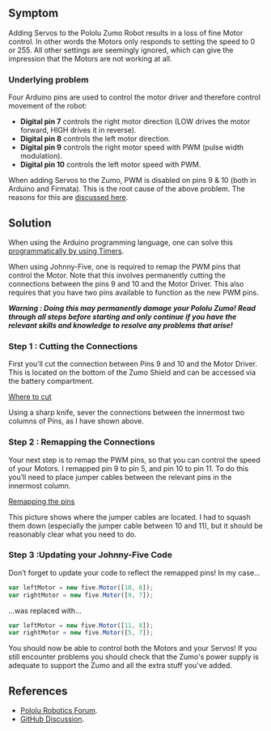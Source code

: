 ## Symptom

Adding Servos to the Pololu Zumo Robot results in a loss of fine Motor control.  In other words the Motors only responds to setting the speed to 0 or 255.  All other settings are seemingly ignored, which can give the impression that the Motors are not working at all.

### Underlying problem

Four Arduino pins are used to control the motor driver and therefore control movement of the robot:
* **Digital pin 7** controls the right motor direction (LOW drives the motor forward, HIGH drives it in reverse).
* **Digital pin 8** controls the left motor direction.
* **Digital pin 9** controls the right motor speed with PWM (pulse width modulation).
* **Digital pin 10** controls the left motor speed with PWM.

When adding Servos to the Zumo, PWM is disabled on pins 9 & 10 (both in Arduino and Firmata).  This is the root cause of the above problem.  The reasons for this are [discussed here](http://arduino.cc/en/reference/servo#.Uxo-UOddVR4).

## Solution

When using the Arduino programming language, one can solve this [programmatically by using Timers](https://www.pololu.com/docs/0J57/8.a).

When using Johnny-Five, one is required to remap the PWM pins that control the Motor.  Note that this involves permanently cutting the connections between the pins 9 and 10 and the Motor Driver.  This also requires that you have two pins available to function as the new PWM pins.

***Warning : Doing this may permanently damage your Pololu Zumo!  Read through all steps before starting and only continue if you have the relevant skills and knowledge to resolve any problems that arise!***

### Step 1 : Cutting the Connections

First you’ll cut the connection between Pins 9 and 10 and the Motor Driver.  This is located on the bottom of the Zumo Shield and can be accessed via the battery compartment.

[Where to cut](https://www.dropbox.com/s/vxdxoysjcg5g826/Cutting.jpeg?dl=0)

Using a sharp knife, sever the connections between the innermost two columns of Pins, as I have shown above.

### Step 2 : Remapping the Connections

Your next step is to remap the PWM pins, so that you can control the speed of your Motors.  I remapped pin 9 to pin 5, and pin 10 to pin 11.  To do this you’ll need to place jumper cables between the relevant pins in the innermost column.

[Remapping the pins](https://www.dropbox.com/s/6plzqin34cx4h4w/Remapping.jpeg?dl=0)

This picture shows where the jumper cables are located.  I had to squash them down (especially the jumper cable between 10 and 11), but it should be reasonably clear what you need to do. 

### Step 3 :Updating your Johnny-Five Code

Don’t forget to update your code to reflect the remapped pins!  In my case...

```js
var leftMotor = new five.Motor([10, 8]);
var rightMotor = new five.Motor([9, 7]);
```

...was replaced with...

```js
var leftMotor = new five.Motor([11, 8]);
var rightMotor = new five.Motor([5, 7]);
```


You should now be able to control both the Motors and your Servos!  If you still encounter problems you should check that the Zumo's power supply is adequate to support the Zumo and all the extra stuff you've added.

## References

* [Pololu Robotics Forum](http://forum.pololu.com/viewtopic.php?f=29&t=9622&sid=49c73328d8ed0aec87189b91385a40a0).
* [GitHub Discussion](https://github.com/rwaldron/johnny-five/issues/309).